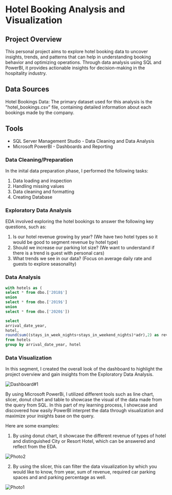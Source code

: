 # Hotel Booking Analysis and Visualization
## Project Overview
This personal project aims to explore hotel booking data to uncover insights, trends, and patterns that can help in understanding booking behavior and optimizing operations. Through data analysis using SQL and PowerBI, it provides actionable insights for decision-making in the hospitality industry.

## Data Sources
Hotel Bookings Data: The primary dataset used for this analysis is the "hotel_bookings.csv" file, containing detailed information about each bookings made by the company. 

## Tools
- SQL Server Management Studio - Data Cleaning and Data Analysis
- Microsoft PowerBI - Dashboards and Reporting

### Data Cleaning/Preparation
In the inital data preparation phase, I performed the following tasks:
1. Data loading and inspection
2. Handling missing values
3. Data cleaning and formatting
4. Creating Database

### Exploratory Data Analysis
EDA involved exploring the hotel bookings to answer the following key questions, such as:
1. Is our hotel revenue growing by year? (We have two hotel types so it would be good to segment revenue by hotel type)
2. Should we increase our parking lot size? (We want to understand if there is a trend is guest with personal cars)
3. What trends we see in our data? (Focus on average daily rate and guests to explore seasonality)

### Data Analysis
```sql
with hotels as (
select * from dbo.['2018$']
union
select * from dbo.['2019$']
union
select * from dbo.['2020$'])

select
arrival_date_year,
hotel,
round(sum((stays_in_week_nights+stays_in_weekend_nights)*adr),2) as revenue
from hotels
group by arrival_date_year, hotel
```
### Data Visualization
In this segment, I created the overall look of the dashboard to highlight the project overview and gain insights from the Exploratory Data Analysis.

![Dashboard#1](https://github.com/user-attachments/assets/e7f36101-9251-40cc-b399-d8e534964147)

By using Microsoft PowerBi, I utilized different tools such as line chart, slicer, donut chart and table to showcase the visual of the data made from the query from SQL. 
In this part of my learning process, I showcase and discovered how easily PowerBI interpret the data through visualization and maximize your insights base on the query. 

Here are some examples:
1. By using donut chart, it showcase the different revenue of types of hotel and distinguished City or Resort Hotel, which can be answered and reflect from the EDA.
   
![Photo2](https://github.com/user-attachments/assets/d0107ca9-7d3f-4e58-aba4-0c5274572f7f)

2. By using the slicer, this can filter the data visualization by which you would like to know, from year, sum of revenue, required car parking spaces and and parking percentage as well.

![Photo1](https://github.com/user-attachments/assets/529df37a-f345-4e79-9f41-bc08e6249c57)






